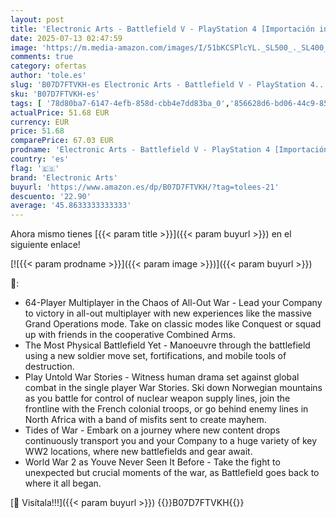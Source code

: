 ```yaml
---
layout: post
title: 'Electronic Arts - Battlefield V - PlayStation 4 [Importación inglesa]'
date: 2025-07-13 02:47:59
image: 'https://m.media-amazon.com/images/I/51bKCSPlcYL._SL500_._SL400_.jpg'
comments: true
category: ofertas
author: 'tole.es'
slug: 'B07D7FTVKH-es Electronic Arts - Battlefield V - PlayStation 4...'
sku: 'B07D7FTVKH-es'
tags: [ '78d80ba7-6147-4efb-858d-cbb4e7dd83ba_0','856628d6-bd06-44c9-8556-c5cb75f77e2b_0','856628d6-bd06-44c9-8556-c5cb75f77e2b_5101','856628d6-bd06-44c9-8556-c5cb75f77e2b_7801','Arborist Merchandising Root','Custom Stores','Hardware y juegos para PlayStation 4','Importaciones en Videojuegos','Inglaterra','Juegos PS4','Juegos para PlayStation 4','Self Service','Special Features Stores','Tienda de Importaciones inglesas','Videojuegos','electronic arts','playstation','🇪🇸', ]
actualPrice: 51.68 EUR
currency: EUR
price: 51.68
comparePrice: 67.03 EUR
prodname: 'Electronic Arts - Battlefield V - PlayStation 4 [Importación inglesa]'
country: 'es'
flag: '🇪🇸'
brand: 'Electronic Arts'
buyurl: 'https://www.amazon.es/dp/B07D7FTVKH/?tag=tolees-21'
descuento: '22.90'
average: '45.8633333333333'
---
```


Ahora mismo tienes [{{< param title >}}]({{< param buyurl >}}) en el siguiente enlace!

[![{{< param prodname >}}]({{< param image >}})]({{< param buyurl >}})

🔎:

- 64-Player Multiplayer in the Chaos of All-Out War - Lead your Company to victory in all-out multiplayer with new experiences like the massive Grand Operations mode. Take on classic modes like Conquest or squad up with friends in the cooperative Combined Arms.
- The Most Physical Battlefield Yet - Manoeuvre through the battlefield using a new soldier move set, fortifications, and mobile tools of destruction.
- Play Untold War Stories - Witness human drama set against global combat in the single player War Stories. Ski down Norwegian mountains as you battle for control of nuclear weapon supply lines, join the frontline with the French colonial troops, or go behind enemy lines in North Africa with a band of misfits sent to create mayhem.
- Tides of War - Embark on a journey where new content drops continuously transport you and your Company to a huge variety of key WW2 locations, where new battlefields and gear await.
- World War 2 as Youve Never Seen It Before - Take the fight to unexpected but crucial moments of the war, as Battlefield goes back to where it all began.

[🛒 Visítala!!!]({{< param buyurl >}})
{{<world>}}B07D7FTVKH{{</world>}}

